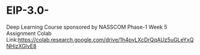 # EIP-3.0-
Deep Learning Course sponsored by NASSCOM Phase-1
Week 5 Assignment Colab Link:https://colab.research.google.com/drive/1h4pvLXcDrQqAUz5uGLeYxQNHizXGlvE8 
